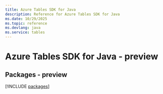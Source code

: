 ```yaml
---
title: Azure Tables SDK for Java
description: Reference for Azure Tables SDK for Java
ms.date: 10/29/2025
ms.topic: reference
ms.devlang: java
ms.service: tables
---
```

# Azure Tables SDK for Java - preview
## Packages - preview
[!INCLUDE [packages](tables-index.md)]